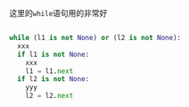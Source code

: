 这里的`while`语句用的非常好

```python

while (l1 is not None) or (l2 is not None):
  xxx
  if l1 is not None:
    xxx
    l1 = l1.next
  if l2 is not None:
    yyy
    l2 = l2.next

```
